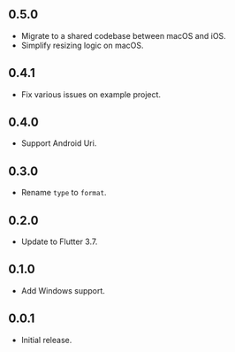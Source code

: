 ## 0.5.0

- Migrate to a shared codebase between macOS and iOS.
- Simplify resizing logic on macOS.

## 0.4.1

- Fix various issues on example project.

## 0.4.0

- Support Android Uri.

## 0.3.0

- Rename `type` to `format`.

## 0.2.0

- Update to Flutter 3.7.

## 0.1.0

- Add Windows support.

## 0.0.1

- Initial release.
